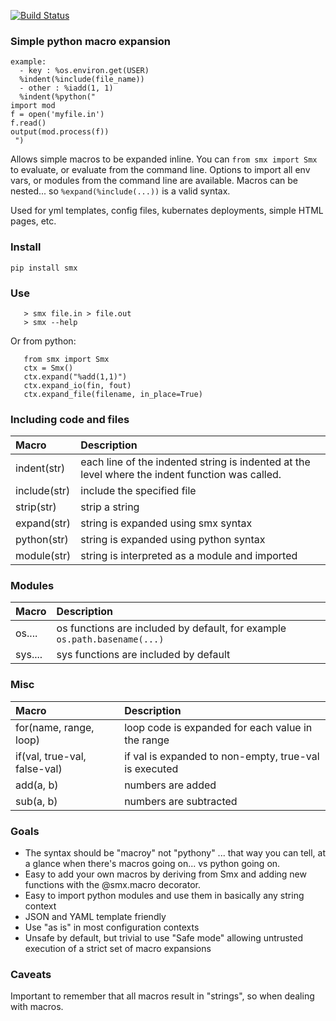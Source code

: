 [![Build Status](https://travis-ci.com/earonesty/python-smx.svg?branch=master)](https://travis-ci.com/earonesty/python-smx)

### Simple python macro expansion

    example:
      - key : %os.environ.get(USER)
      %indent(%include(file_name))
      - other : %iadd(1, 1)
      %indent(%python("
    import mod
    f = open('myfile.in')
    f.read()
    output(mod.process(f))
     ")

Allows simple macros to be expanded inline.  You can `from smx import Smx` to evaluate, or evaluate from the command line.   Options to import all env vars, or modules from the command line are available.  Macros can be nested... so `%expand(%include(...))` is a valid syntax.

Used for yml templates, config files, kubernates deployments, simple HTML pages, etc.

### Install
    pip install smx

### Use

```
   > smx file.in > file.out
   > smx --help
```

Or from python:

```
   from smx import Smx
   ctx = Smx()
   ctx.expand("%add(1,1)")
   ctx.expand_io(fin, fout)
   ctx.expand_file(filename, in_place=True)
```

### Including code and files

| Macro | Description |
| :---   | :- |
| indent(str) | each line of the indented string is indented at the level where the indent function was called. | 
| include(str) | include the specified file | 
| strip(str) | strip a string | 
| expand(str) | string is expanded using smx syntax | 
| python(str) | string is expanded using python syntax | 
| module(str) | string is interpreted as a module and imported | 

### Modules

| Macro | Description |
| :---   | :- |
| os.... | os functions are included by default, for example `os.path.basename(...)` | 
| sys.... | sys functions are included by default | 

### Misc

| Macro | Description |
| :---   | :- |
| for(name, range, loop) | loop code is expanded for each value in the range | 
| if(val, true-val, false-val) | if val is expanded to non-empty, true-val is executed | 
| add(a, b) | numbers are added | 
| sub(a, b) | numbers are subtracted | 

### Goals 

 - The syntax should be "macroy" not "pythony" ... that way you can tell, at a glance when there's macros going on... vs python going on.
 - Easy to add your own macros by deriving from Smx and adding new functions with the @smx.macro decorator.
 - Easy to import python modules and use them in basically any string context
 - JSON and YAML template friendly
 - Use "as is" in most configuration contexts
 - Unsafe by default, but trivial to use "Safe mode" allowing untrusted execution of a strict set of macro expansions

### Caveats

Important to remember that all macros result in "strings", so when dealing with macros.


